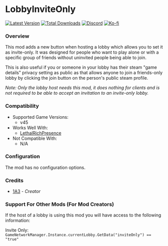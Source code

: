 # LobbyInviteOnly

[![Latest Version](https://img.shields.io/thunderstore/v/Dev1A3/LobbyInviteOnly?style=for-the-badge&logo=thunderstore&logoColor=white)](https://thunderstore.io/c/lethal-company/p/Dev1A3/LobbyInviteOnly)
[![Total Downloads](https://img.shields.io/thunderstore/dt/Dev1A3/LobbyInviteOnly?style=for-the-badge&logo=thunderstore&logoColor=white)](https://thunderstore.io/c/lethal-company/p/Dev1A3/LobbyInviteOnly)
[![Discord](https://img.shields.io/discord/646323142737788928?style=for-the-badge&logo=discord&logoColor=white&label=Discord)](https://discord.gg/DZD2apDnMM)
[![Ko-fi](https://img.shields.io/badge/Donate-F16061.svg?style=for-the-badge&logo=ko-fi&logoColor=white&label=Ko-fi)](https://ko-fi.com/K3K8SOM8U)

### Overview

This mod adds a new button when hosting a lobby which allows you to set it as invite-only. It was designed for people who want to play alone or with a specific group of friends without uninvited people being able to join.

This is also useful if you or someone in your lobby has their steam "game details" privacy setting as public as that allows anyone to join a friends-only lobby by clicking the join button on the person's public steam profile.

_Note: Only the lobby host needs this mod, it does nothing for clients and is not required to be able to accept an invitation to an invite-only lobby._

### Compatibility

- Supported Game Versions:
  - v45
- Works Well With:
  - [LethalRichPresence](https://thunderstore.io/c/lethal-company/p/mrov/LethalRichPresence/)
- Not Compatible With:
  - N/A

### Configuration

The mod has no configuration options.

### Credits

- [1A3](https://github.com/1A3Dev) - _Creator_

### Support For Other Mods (For Mod Creators)

If the host of a lobby is using this mod you will have access to the following information:

Invite Only: `GameNetworkManager.Instance.currentLobby.GetData("inviteOnly") == "true"`
